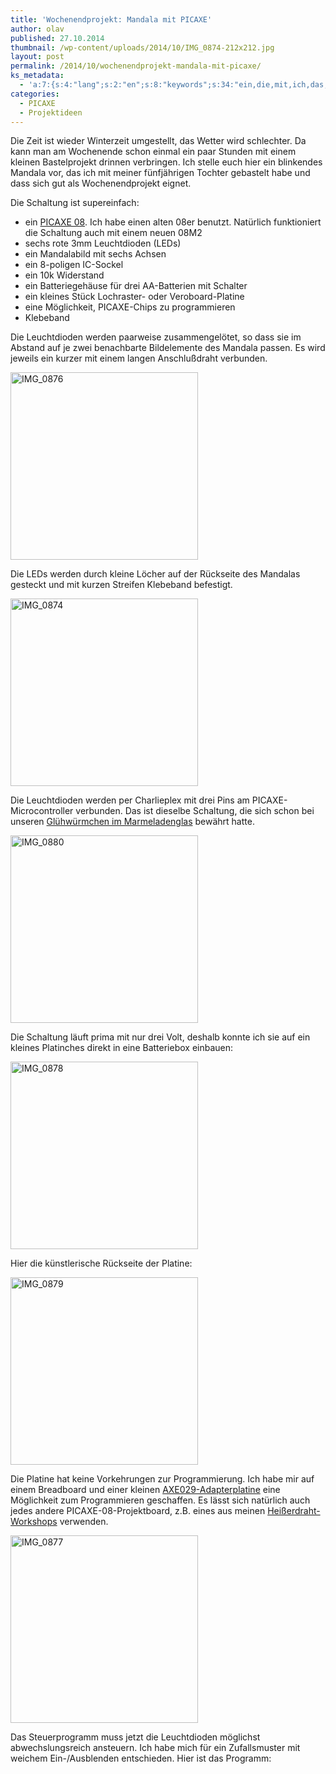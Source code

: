 ```yaml
---
title: 'Wochenendprojekt: Mandala mit PICAXE'
author: olav
published: 27.10.2014
thumbnail: /wp-content/uploads/2014/10/IMG_0874-212x212.jpg
layout: post
permalink: /2014/10/wochenendprojekt-mandala-mit-picaxe/
ks_metadata:
  - 'a:7:{s:4:"lang";s:2:"en";s:8:"keywords";s:34:"ein,die,mit,ich,das,einem,ist,habe";s:19:"keywords_autoupdate";i:1;s:11:"description";s:159:"ein paar Stunden mit einem kleinen Bastelprojekt drinnen verbringen. Ich stelle euch hier ein blinkendes Mandala vor, das ich mit meiner fünfjährigen Tochter";s:22:"description_autoupdate";i:1;s:5:"title";s:0:"";s:6:"robots";s:12:"index,follow";}'
categories:
  - PICAXE
  - Projektideen
---
```

Die Zeit ist wieder Winterzeit umgestellt, das Wetter wird schlechter. Da kann man am Wochenende schon einmal ein paar Stunden mit einem kleinen Bastelprojekt drinnen verbringen. Ich stelle euch hier ein blinkendes Mandala vor, das ich mit meiner fünfjährigen Tochter gebastelt habe und dass sich gut als Wochenendprojekt eignet.

Die Schaltung ist supereinfach:

  * ein [PICAXE 08][1]. Ich habe einen alten 08er benutzt. Natürlich funktioniert die Schaltung auch mit einem neuen 08M2
  * sechs rote 3mm Leuchtdioden (LEDs)
  * ein Mandalabild mit sechs Achsen
  * ein 8-poligen IC-Sockel
  * ein 10k Widerstand
  * ein Batteriegehäuse für drei AA-Batterien mit Schalter
  * ein kleines Stück Lochraster- oder Veroboard-Platine
  * eine Möglichkeit, PICAXE-Chips zu programmieren
  * Klebeband

Die Leuchtdioden werden paarweise zusammengelötet, so dass sie im Abstand auf je zwei benachbarte Bildelemente des Mandala passen. Es wird jeweils ein kurzer mit einem langen Anschlußdraht verbunden.

<a href="http://tinkerthon.de/wp-content/uploads/2014/10/IMG_0876-e1414393322594.jpg" rel="lightbox[943]" title="Wochenendprojekt: Mandala mit PICAXE"><img class="size-medium wp-image-944 aligncenter" src="http://tinkerthon.de/wp-content/uploads/2014/10/IMG_0876-300x300.jpg" alt="IMG_0876" width="300" height="300" /></a>

Die LEDs werden durch kleine Löcher auf der Rückseite des Mandalas gesteckt und mit kurzen Streifen Klebeband befestigt.

<a href="http://tinkerthon.de/wp-content/uploads/2014/10/IMG_0874-e1414393529951.jpg" rel="lightbox[943]" title="Wochenendprojekt: Mandala mit PICAXE"><img class="size-medium wp-image-945 aligncenter" src="http://tinkerthon.de/wp-content/uploads/2014/10/IMG_0874-300x300.jpg" alt="IMG_0874" width="300" height="300" /></a>

Die Leuchtdioden werden per Charlieplex mit drei Pins am PICAXE-Microcontroller verbunden. Das ist dieselbe Schaltung, die sich schon bei unseren [Glühwürmchen im Marmeladenglas][2] bewährt hatte.

<a href="http://tinkerthon.de/wp-content/uploads/2014/10/IMG_0880-e1414394505653.jpg" rel="lightbox[943]" title="Wochenendprojekt: Mandala mit PICAXE"><img class="size-medium wp-image-946 aligncenter" src="http://tinkerthon.de/wp-content/uploads/2014/10/IMG_0880-300x300.jpg" alt="IMG_0880" width="300" height="300" /></a>

Die Schaltung läuft prima mit nur drei Volt, deshalb konnte ich sie auf ein kleines Platinches direkt in eine Batteriebox einbauen:

<a href="http://tinkerthon.de/wp-content/uploads/2014/10/IMG_0878-e1414394599194.jpg" rel="lightbox[943]" title="Wochenendprojekt: Mandala mit PICAXE"><img class="size-medium wp-image-947 aligncenter" src="http://tinkerthon.de/wp-content/uploads/2014/10/IMG_0878-300x300.jpg" alt="IMG_0878" width="300" height="300" /></a>

Hier die künstlerische Rückseite der Platine:

<a href="http://tinkerthon.de/wp-content/uploads/2014/10/IMG_0879-e1414394665901.jpg" rel="lightbox[943]" title="Wochenendprojekt: Mandala mit PICAXE"><img class="size-medium wp-image-948 aligncenter" src="http://tinkerthon.de/wp-content/uploads/2014/10/IMG_0879-300x300.jpg" alt="IMG_0879" width="300" height="300" /></a>

Die Platine hat keine Vorkehrungen zur Programmierung. Ich habe mir auf einem Breadboard und einer kleinen [AXE029-Adapterplatine][3] eine Möglichkeit zum Programmieren geschaffen. Es lässt sich natürlich auch jedes andere PICAXE-08-Projektboard, z.B. eines aus meinen [Heißerdraht-Workshops][4] verwenden.

<a href="http://tinkerthon.de/wp-content/uploads/2014/10/IMG_0877-e1414394918798.jpg" rel="lightbox[943]" title="Wochenendprojekt: Mandala mit PICAXE"><img class="size-medium wp-image-949 aligncenter" src="http://tinkerthon.de/wp-content/uploads/2014/10/IMG_0877-300x300.jpg" alt="IMG_0877" width="300" height="300" /></a>

Das Steuerprogramm muss jetzt die Leuchtdioden möglichst abwechslungsreich ansteuern. Ich habe mich für ein Zufallsmuster mit weichem Ein-/Ausblenden entschieden. Hier ist das Programm:

 [1]: http://www.picaxe.com/Hardware/PICAXE-Chips/PICAXE-08M2-microcontroller/
 [2]: /2011/03/gluhwurmchen-im-marmeladenglas/
 [3]: http://www.picaxe.com/Hardware/Cables/Breadboard-Cable-Adapter/
 [4]: /2014/10/2-workshop-tag-zum-heissen-draht/
